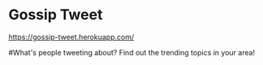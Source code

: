 # Gossip Tweet

https://gossip-tweet.herokuapp.com/

#What's people tweeting about?
Find out the trending topics in your area!
